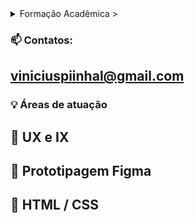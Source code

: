 <details>
<summary> Formação Acadêmica  > </summary>
 
◉ Discente do Curso de Qualificação Profissional Full-Stack - SENAI/SP <br>
 
◉ Mestre em Tecnologias e Comunicação - UFU <br>

</details>
 
 
### 📫 Contatos: 
## viniciuspiinhal@gmail.com


### :bulb: Áreas de atuação
## :beginner: UX e IX 
## :beginner: Prototipagem Figma
## :beginner: HTML / CSS 
